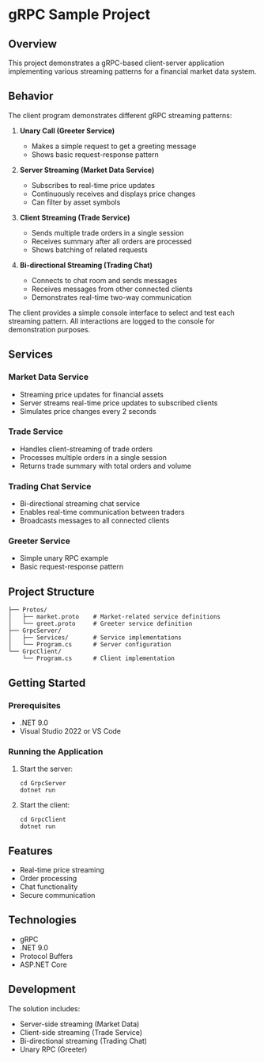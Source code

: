 # gRPC Sample Project

## Overview
This project demonstrates a gRPC-based client-server application implementing various streaming patterns for a financial market data system.

## Behavior

The client program demonstrates different gRPC streaming patterns:

1. **Unary Call (Greeter Service)**
   - Makes a simple request to get a greeting message
   - Shows basic request-response pattern

2. **Server Streaming (Market Data Service)** 
   - Subscribes to real-time price updates
   - Continuously receives and displays price changes
   - Can filter by asset symbols

3. **Client Streaming (Trade Service)**
   - Sends multiple trade orders in a single session
   - Receives summary after all orders are processed
   - Shows batching of related requests

4. **Bi-directional Streaming (Trading Chat)**
   - Connects to chat room and sends messages
   - Receives messages from other connected clients
   - Demonstrates real-time two-way communication

The client provides a simple console interface to select and test each streaming pattern. All interactions are logged to the console for demonstration purposes.



## Services

### Market Data Service
* Streaming price updates for financial assets
* Server streams real-time price updates to subscribed clients
* Simulates price changes every 2 seconds

### Trade Service
* Handles client-streaming of trade orders
* Processes multiple orders in a single session
* Returns trade summary with total orders and volume

### Trading Chat Service
* Bi-directional streaming chat service
* Enables real-time communication between traders
* Broadcasts messages to all connected clients

### Greeter Service
* Simple unary RPC example
* Basic request-response pattern

## Project Structure
```
├── Protos/
│   ├── market.proto    # Market-related service definitions
│   └── greet.proto     # Greeter service definition
├── GrpcServer/
│   ├── Services/       # Service implementations
│   └── Program.cs      # Server configuration
└── GrpcClient/
    └── Program.cs      # Client implementation
```

## Getting Started

### Prerequisites
* .NET 9.0
* Visual Studio 2022 or VS Code

### Running the Application
1. Start the server:
   ```
   cd GrpcServer
   dotnet run
   ```

2. Start the client:
   ```
   cd GrpcClient
   dotnet run
   ```

## Features
* Real-time price streaming
* Order processing
* Chat functionality
* Secure communication

## Technologies
* gRPC
* .NET 9.0
* Protocol Buffers
* ASP.NET Core

## Development
The solution includes:
* Server-side streaming (Market Data)
* Client-side streaming (Trade Service)
* Bi-directional streaming (Trading Chat)
* Unary RPC (Greeter) 